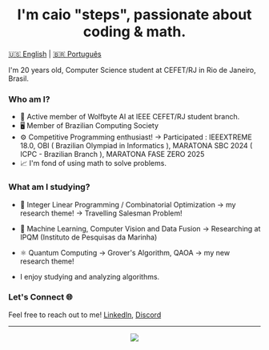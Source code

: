 <h1 align='Center'> I'm caio "steps", passionate about coding & math. </h1>

[🇺🇸 English](#english) | [🇧🇷 Português](#português)

I'm 20 years old, Computer Science student at CEFET/RJ in Rio de Janeiro, Brasil.

### Who am I?

- 🐺 Active member of Wolfbyte AI at IEEE CEFET/RJ student branch.
- 🖥️ Member of Brazilian Computing Society
- ⚙️ Competitive Programming enthusiast!
        -> Participated : IEEEXTREME 18.0, OBI ( Brazilian Olympiad in Informatics ), MARATONA SBC 2024 ( ICPC - Brazilian Branch ), MARATONA FASE ZERO 2025
- 📈 I'm fond of using math to solve problems.

### What am I studying?

- 🧪 Integer Linear Programming / Combinatorial Optimization -> my research theme!
        -> Travelling Salesman Problem!
- 🤖 Machine Learning, Computer Vision and Data Fusion -> Researching at IPQM (Instituto de Pesquisas da Marinha)
- ⚛️ Quantum Computing
        -> Grover's Algorithm, QAOA -> my new research theme!

- I enjoy studying and analyzing algorithms.

### Let's Connect 🌐

Feel free to reach out to me! [LinkedIn](https://linkedin.com/in/caio-torkst), [Discord](https://discord.com/users/236648689915920385)

---

<p align="center">
  <a href="https://skillicons.dev">
    <img src="https://skillicons.dev/icons?i=cpp,python,java,matlab,c" />
  </a>
</p>

